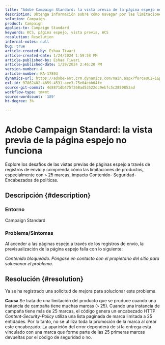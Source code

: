 ```yaml
---
title: "Adobe Campaign Standard: la vista previa de la página espejo no funciona"
description: Obtenga información sobre cómo navegar por las limitaciones en páginas espejo al acceder a los registros de envío.
solution: Campaign
product: Campaign
applies-to: Campaign Standard
keywords: KCS, página espejo, vista previa, ACS
resolution: Resolution
internal-notes: null
bug: true
article-created-by: Eshaa Tiwari
article-created-date: 1/24/2024 1:59:58 PM
article-published-by: Eshaa Tiwari
article-published-date: 1/29/2024 2:46:20 PM
version-number: 4
article-number: KA-17893
dynamics-url: https://adobe-ent.crm.dynamics.com/main.aspx?forceUCI=1&pagetype=entityrecord&etn=knowledgearticle&id=94fe50d8-c0ba-ee11-a569-6045bd006268
exl-id: 97862402-4859-4531-aee3-75e04ebb04fe
source-git-commit: 4d8871db475f268ad53522dc9ebfc5c2850853ad
workflow-type: tm+mt
source-wordcount: '189'
ht-degree: 3%

---
```


# Adobe Campaign Standard: la vista previa de la página espejo no funciona


Explore los desafíos de las vistas previas de páginas espejo a través de registros de envío y comprenda cómo las limitaciones de productos, especialmente con `>` 25 marcas, impacto Contenido- Seguridad- Encabezados de políticas.

## Descripción {#description}


### <b>Entorno</b>

Campaign Standard



### <b>Problema/Síntomas</b>

Al acceder a las páginas espejo a través de los registros de envío, la previsualización de la página espejo falla con lo siguiente:

*Contenido bloqueado. Póngase en contacto con el propietario del sitio para solucionar el problema.*


## Resolución {#resolution}


Ya se ha registrado una solicitud de mejora para solucionar este problema.


<b>Causa</b>
Se trata de una limitación del producto que se produce cuando una instancia de campaña tiene muchas marcas (`>`  25). Cuando una instancia de campaña tiene más de 25 marcas, el código genera un encabezado HTTP *Content-Security-Policy* utiliza una lista paginada de marca limitada a 25 entidades. Por lo tanto, no se utiliza toda la promoción de la marca al crear este encabezado. La aparición del error dependerá de si la entrega está vinculado con una marca que forme parte de las 25 primeras marcas devueltas por el código de seguridad o no.
